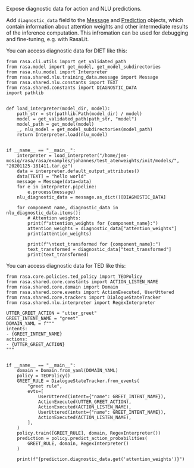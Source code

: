 Expose diagnostic data for action and NLU predictions.

Add `diagnostic_data` field to the [Message](https://rasa.com/docs/rasa/reference/rasa/shared/nlu/training_data/message#message-objects) 
and [Prediction](https://rasa.com/docs/rasa/reference/rasa/core/policies/policy#policyprediction-objects) objects, which contain 
information about attention weights and other intermediate results of the inference computation.
This infromation can be used for debugging and fine-tuning, e.g. with RasaLit.

You can access diagnostic data for DIET like this:
```
from rasa.cli.utils import get_validated_path
from rasa.model import get_model, get_model_subdirectories
from rasa.nlu.model import Interpreter
from rasa.shared.nlu.training_data.message import Message
from rasa.shared.nlu.constants import TEXT
from rasa.shared.constants import DIAGNOSTIC_DATA
import pathlib


def load_interpreter(model_dir, model):
    path_str = str(pathlib.Path(model_dir) / model)
    model = get_validated_path(path_str, "model")
    model_path = get_model(model)
    _, nlu_model = get_model_subdirectories(model_path)
    return Interpreter.load(nlu_model)


if __name__ == "__main__":
    interpreter = load_interpreter("/home/jem-mosig/rasa/rasa/examples/johannes/test_atenweights/init/models/", "20201125-181411.tar.gz")
    data = interpreter.default_output_attributes()
    data[TEXT] = "hello world"
    message = Message(data=data)
    for e in interpreter.pipeline:
        e.process(message)
    nlu_diagnostic_data = message.as_dict()[DIAGNOSTIC_DATA]

    for component_name, diagnostic_data in nlu_diagnostic_data.items():
        # Attention weights:
        print(f"attention_weights for {component_name}:")
        attention_weights = diagnostic_data["attention_weights"]
        print(attention_weights)

        print(f"\ntext_transformed for {component_name}:")
        text_transformed = diagnostic_data["text_transformed"]
        print(text_transformed)

```

You can access diagnostic data for TED like this:
```
from rasa.core.policies.ted_policy import TEDPolicy
from rasa.shared.core.constants import ACTION_LISTEN_NAME
from rasa.shared.core.domain import Domain
from rasa.shared.core.events import ActionExecuted, UserUttered
from rasa.shared.core.trackers import DialogueStateTracker
from rasa.shared.nlu.interpreter import RegexInterpreter

UTTER_GREET_ACTION = "utter_greet"
GREET_INTENT_NAME = "greet"
DOMAIN_YAML = f"""
intents:
- {GREET_INTENT_NAME}
actions:
- {UTTER_GREET_ACTION}
"""


if __name__ == "__main__":
    domain = Domain.from_yaml(DOMAIN_YAML)
    policy = TEDPolicy()
    GREET_RULE = DialogueStateTracker.from_events(
        "greet rule",
        evts=[
            UserUttered(intent={"name": GREET_INTENT_NAME}),
            ActionExecuted(UTTER_GREET_ACTION),
            ActionExecuted(ACTION_LISTEN_NAME),
            UserUttered(intent={"name": GREET_INTENT_NAME}),
            ActionExecuted(ACTION_LISTEN_NAME),
        ],
    )
    policy.train([GREET_RULE], domain, RegexInterpreter())
    prediction = policy.predict_action_probabilities(
        GREET_RULE, domain, RegexInterpreter()
    )

    print(f"{prediction.diagnostic_data.get('attention_weights')}")
```
